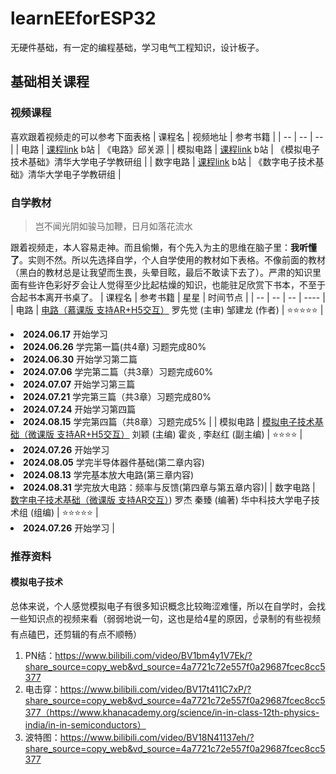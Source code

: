 # learnEEforESP32
无硬件基础，有一定的编程基础，学习电气工程知识，设计板子。

## 基础相关课程

### 视频课程
喜欢跟着视频走的可以参考下面表格
| 课程名 | 视频地址 | 参考书籍 |
| -- | -- | -- |
| 电路 | [课程link](https://www.bilibili.com/video/BV1zr4y1P7na/) b站 | 《电路》邱关源 |
| 模拟电路 | [课程link](https://www.bilibili.com/video/BV1Gt411b7Zq/) b站 | 《模拟电子技术基础》清华大学电子学教研组 |
| 数字电路 | [课程link](https://www.bilibili.com/video/BV18p411Z7ce/) b站 | 《数字电子技术基础》清华大学电子学教研组 |

### 自学教材

> 岂不闻光阴如骏马加鞭，日月如落花流水

跟着视频走，本人容易走神。而且偷懒，有个先入为主的思维在脑子里：**我听懂了**。实则不然。所以先选择自学，个人自学使用的教材如下表格。不像前面的教材（黑白的教材总是让我望而生畏，头晕目眩，最后不敢读下去了）。严肃的知识里面有些许色彩好歹会让人觉得至少比起枯燥的知识，也能驻足欣赏下书本，不至于合起书本离开书桌了。
| 课程名 | 参考书籍 | 星星 | 时间节点 |
| -- | -- | -- |  ---- |
| 电路  | [电路（慕课版 支持AR+H5交互）](https://www.ryjiaoyu.com/book/details/43893)  罗先觉 (主审) 邹建龙 (作者) | ⭐⭐⭐⭐⭐ |  <li>**2024.06.17** 开始学习  <li>**2024.06.26** 学完第一篇(共4章) 习题完成80% <li> **2024.06.30** 开始学习第二篇 <li> **2024.07.06** 学完第二篇（共3章）习题完成60%  <li> **2024.07.07** 开始学习第三篇 <li> **2024.07.21** 学完第三篇（共3章）习题完成80%  <li> **2024.07.24** 开始学习第四篇  <li> **2024.08.15** 学完第四篇（共8章）习题完成5% |
| 模拟电路 | [模拟电子技术基础（微课版 支持AR+H5交互）](https://www.ryjiaoyu.com/book/details/45660) 刘颖 (主编) 霍炎 , 李赵红 (副主编)  | ⭐⭐⭐⭐ | <li> **2024.07.26** 开始学习 <li> **2024.08.05** 学完半导体器件基础(第二章内容) <li> **2024.08.13** 学完基本放大电路(第三章内容) <li> **2024.08.31** 学完放大电路：频率与反馈(第四章与第五章内容)|
| 数字电路 | [数字电子技术基础（微课版 支持AR交互）](https://www.ryjiaoyu.com/book/details/46077)) 罗杰 秦臻 (编著) 华中科技大学电子技术组 (组编) | ⭐⭐⭐⭐⭐ | <li> **2024.07.26** 开始学习 |

### 推荐资料

#### 模拟电子技术
总体来说，个人感觉模拟电子有很多知识概念比较晦涩难懂，所以在自学时，会找一些知识点的视频来看（弱弱地说一句，这也是给4星的原因，☝️录制的有些视频有点磕巴，还剪辑的有点不顺畅）
1. PN结：https://www.bilibili.com/video/BV1bm4y1V7Ek/?share_source=copy_web&vd_source=4a7721c72e557f0a29687fcec8cc5377
2. 电击穿：https://www.bilibili.com/video/BV17t411C7xP/?share_source=copy_web&vd_source=4a7721c72e557f0a29687fcec8cc5377（https://www.khanacademy.org/science/in-in-class-12th-physics-india/in-in-semiconductors）
3. 波特图：https://www.bilibili.com/video/BV18N41137eh/?share_source=copy_web&vd_source=4a7721c72e557f0a29687fcec8cc5377
